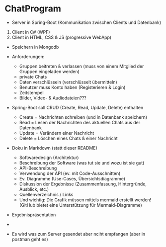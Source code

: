 # ChatProgram

- Server in Spring-Boot (Kommunikation zwischen Clients und Datenbank)
1. Client in C# (WPF)
2. Client in HTML, CSS & JS (progressive WebApp)

- Speichern in Mongodb

- Anforderungen:
  - Gruppen beitreten & verlassen (muss von einem Mitglied der Gruppen eingeladen werden)
  - private Chats
  - Daten verschlüsseln (verschlüsselt übermitteln)
  - Benutzer muss Konto haben (Registerieren & Login)
  - Zeitstempel
  - Bilder, Video- & Audiodateien???

- Spring-Boot soll CRUD (Create, Read, Update, Delete) enthalten
  - Create = Nachrichten schreiben (und in Datenbank speichern)
  - Read = Lesen der Nachrichten des aktuellen Chats aus der Datenbank
  - Update = Verändern einer Nachricht
  - Delete = Löschen eines Chats & einer Nachricht

- Doku in Markdown (statt dieser README)
  - Softwaredesign (Architektur)
  - Beschreibung der Software (was tut sie und wozu ist sie gut)
  - API-Beschreibung
  - Verwendung der API (ev. mit Code-Ausschnitten)
  - Ev. Diagramme (Use-Cases, Übersichtsdiagramme)
  - Diskussion der Ergebnisse (Zusammenfassung, Hintergründe, Ausblick, etc.)
  - Quellenverzeichnis / Links
  - Und wichtig: Die Grafik müssen mittels mermaid erstellt werden! (GitHub bietet eine Unterstützung für Mermaid-Diagramme)

- Ergebnispräsentation




- 
- Es wird was zum Server gesendet aber nciht empfangen (aber in postman geht es)